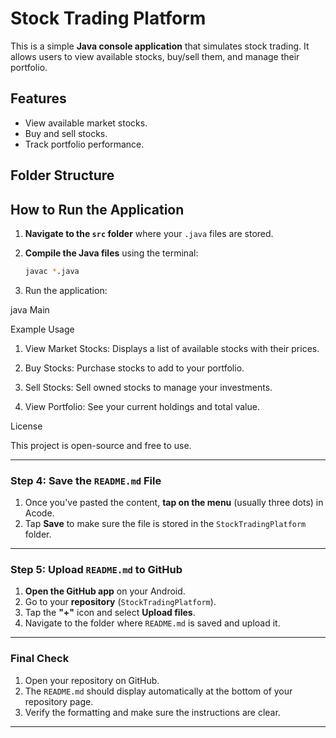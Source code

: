 # Stock Trading Platform

This is a simple **Java console application** that simulates stock trading. It allows users to view available stocks, buy/sell them, and manage their portfolio.

## Features

- View available market stocks.
- Buy and sell stocks.
- Track portfolio performance.

## Folder Structure

## How to Run the Application

1. **Navigate to the `src` folder** where your `.java` files are stored.
   
2. **Compile the Java files** using the terminal:
   ```bash
   javac *.java
3. Run the application:

java Main



Example Usage

1. View Market Stocks: Displays a list of available stocks with their prices.


2. Buy Stocks: Purchase stocks to add to your portfolio.


3. Sell Stocks: Sell owned stocks to manage your investments.


4. View Portfolio: See your current holdings and total value.



License

This project is open-source and free to use.

---

### **Step 4: Save the `README.md` File**

1. Once you've pasted the content, **tap on the menu** (usually three dots) in Acode.
2. Tap **Save** to make sure the file is stored in the `StockTradingPlatform` folder.

---

### **Step 5: Upload `README.md` to GitHub**

1. **Open the GitHub app** on your Android.
2. Go to your **repository** (`StockTradingPlatform`).
3. Tap the **"+"** icon and select **Upload files**.
4. Navigate to the folder where `README.md` is saved and upload it.

---

### **Final Check**

1. Open your repository on GitHub.
2. The `README.md` should display automatically at the bottom of your repository page.
3. Verify the formatting and make sure the instructions are clear.

---